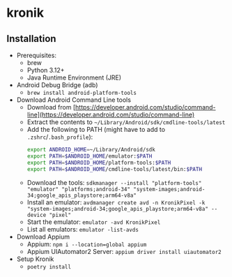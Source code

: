 # kronik

## Installation

- Prerequisites:
    - brew
    - Python 3.12+
    - Java Runtime Environment (JRE)
- Android Debug Bridge (adb)
    - `brew install android-platform-tools`
- Download Android Command Line tools
    - Download
      from [https://developer.android.com/studio/command-line](https://developer.android.com/studio/command-line)
    - Extract the contents to `~/Library/Android/sdk/cmdline-tools/latest`
    - Add the following to PATH (might have to add to `.zshrc`/`.bash_profile`):
      ```bash
      export ANDROID_HOME=~/Library/Android/sdk
      export PATH=$ANDROID_HOME/emulator:$PATH
      export PATH=$ANDROID_HOME/platform-tools:$PATH
      export PATH=$ANDROID_HOME/cmdline-tools/latest/bin:$PATH
      ```
    - Download the tools:
      `sdkmanager --install "platform-tools" "emulator" "platforms;android-34" "system-images;android-34;google_apis_playstore;arm64-v8a"`
    - Install an emulator:
      `avdmanager create avd -n KronikPixel -k "system-images;android-34;google_apis_playstore;arm64-v8a" --device "pixel"`
    - Start the emulator: `emulator -avd KronikPixel`
    - List all emulators: `emulator -list-avds`
- Download Appium
    - Appium: `npm i --location=global appium`
    - Appium UIAutomator2 Server: `appium driver install uiautomator2`
- Setup Kronik
    - `poetry install`
